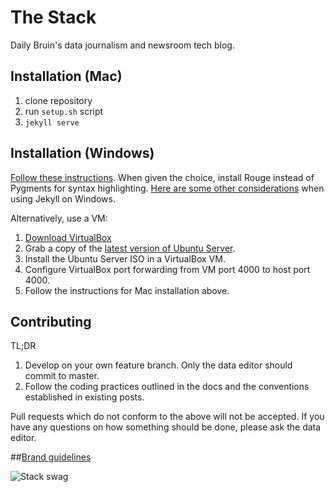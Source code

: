 # The Stack

Daily Bruin's data journalism and newsroom tech blog.

## Installation (Mac)

1. clone repository 
2. run `setup.sh` script
3. `jekyll serve`

## Installation (Windows)

[Follow these instructions](http://jekyll-windows.juthilo.com).
When given the choice, install Rouge instead of Pygments for syntax highlighting.
[Here are some other considerations](http://jekyllrb.com/docs/windows/) when
using Jekyll on Windows.

Alternatively, use a VM:

1. [Download VirtualBox](https://www.virtualbox.org)
2. Grab a copy of the [latest version of Ubuntu Server](http://www.ubuntu.com/download).
3. Install the Ubuntu Server ISO in a VirtualBox VM.
4. Configure VirtualBox port forwarding from VM port 4000 to host port 4000.
5. Follow the instructions for Mac installation above.

## Contributing

TL;DR

1. Develop on your own feature branch. Only the data editor should commit to master.
2. Follow the coding practices outlined in the docs and the conventions established in existing posts.

Pull requests which do not conform to the above will not be accepted. If you have any questions on how something should be done, please ask the data editor.

##[Brand guidelines](https://github.com/daily-bruin/brand/tree/master/stack)

![Stack swag](http://i.imgur.com/L5kgSYu.png)
